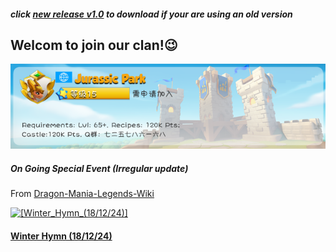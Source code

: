 ##### click [new release v1.0](https://github.com/JurassicParkClan/Dragon-Mania-Legends-Helpers/releases/download/v1.0.0-alpha/DML.Helpers.v1.0.exe)  to download if your are using an old version

## Welcom to join our clan!:wink:
![JurassicPark](JurassicPark.png "Welcome to join us!")


##### On Going Special Event (*Irregular update*)
From [Dragon-Mania-Legends-Wiki](http://dragon-mania-legends-wiki.mobga.me/Main_Page)

<a width="300" height="100" href="http://dragon-mania-legends-wiki.mobga.me/Winter_Hymn_(18/12/24)" target="_blank">![[Winter_Hymn_(18/12/24)]](http://dragon-mania-legends-wiki.mobga.me/images/5/5c/Special_Event_Generic_Banner.jpg "Winter Hymn")</a>   

#### <a href="http://dragon-mania-legends-wiki.mobga.me/Winter_Hymn_(18/12/24)" title="Winter Hymn (18/12/24)" target="_blank" >Winter Hymn (18/12/24)</a>